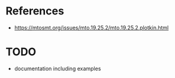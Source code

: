 # References
- https://mtosmt.org/issues/mto.19.25.2/mto.19.25.2.plotkin.html

# TODO
- documentation including examples
